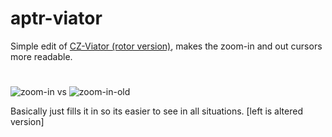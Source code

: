 # aptr-viator
Simple edit of [CZ-Viator (rotor version)](https://store.kde.org/p/1229367), makes the zoom-in and out cursors more readable.
#
![zoom-in](https://github.com/user-attachments/assets/9935e296-e9da-4bb4-9d01-98039688a104) vs ![zoom-in-old](https://github.com/user-attachments/assets/d4f9c7c8-1d2b-46a9-935d-c88a63f9c1b1)


Basically just fills it in so its easier to see in all situations. [left is altered version]
